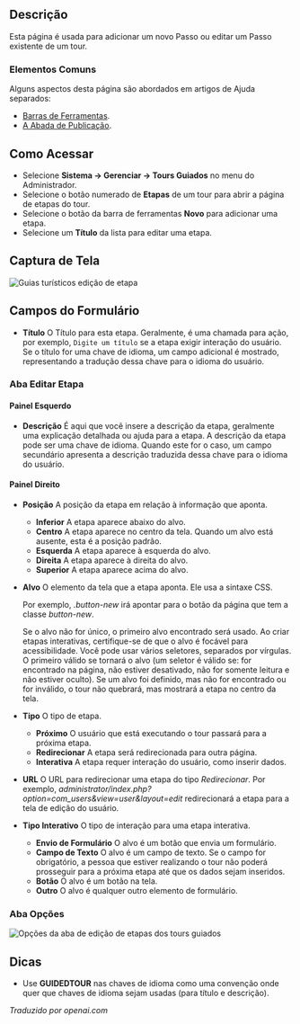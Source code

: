 <!-- Filename: Help4.x:Guided_Tours:_New_or_Edit_Step  / Display title: Tours Guiadas: Editar Etapa -->

## Descrição

Esta página é usada para adicionar um novo Passo ou editar um Passo existente de um tour.

### Elementos Comuns

Alguns aspectos desta página são abordados em artigos de Ajuda separados:

* [Barras de Ferramentas](jdocmanual?article=help/common-elements/toolbars).
* [A Abada de Publicação](jdocmanual?article=help/common-elements/edit-publishing).

## Como Acessar

- Selecione **Sistema -> Gerenciar -> Tours Guiados** no menu do Administrador.
- Selecione o botão numerado de **Etapas** de um tour para abrir a página de etapas do tour.
- Selecione o botão da barra de ferramentas **Novo** para adicionar uma etapa.
- Selecione um **Título** da lista para editar uma etapa.

## Captura de Tela

![Guias turísticos edição de etapa](../../../ptbr/images/guided-tours/guided-tours-edit-step.png)

## Campos do Formulário

- **Título** O Título para esta etapa. Geralmente, é uma chamada para ação, por
exemplo, `Digite um título` se a etapa exigir interação do usuário. Se o título
for uma chave de idioma, um campo adicional é mostrado, representando a tradução
dessa chave para o idioma do usuário.

### Aba Editar Etapa

#### Painel Esquerdo

- **Descrição** É aqui que você insere a descrição da etapa, geralmente
  uma explicação detalhada ou ajuda para a etapa.
  A descrição da etapa pode ser uma chave de idioma. Quando este for o caso, um
  campo secundário apresenta a descrição traduzida dessa chave para o idioma do
  usuário.

#### Painel Direito

- **Posição** A posição da etapa em relação à informação que aponta.
  - **Inferior** A etapa aparece abaixo do alvo.
  - **Centro** A etapa aparece no centro da tela. Quando um alvo está
    ausente, esta é a posição padrão.
  - **Esquerda** A etapa aparece à esquerda do alvo.
  - **Direita** A etapa aparece à direita do alvo.
  - **Superior** A etapa aparece acima do alvo.
- **Alvo** O elemento da tela que a etapa aponta. Ele usa a sintaxe CSS.

  Por exemplo, *.button-new* irá apontar para o botão da página que tem a classe
  *button-new*.

  Se o alvo não for único, o primeiro alvo encontrado será usado. Ao criar
  etapas interativas, certifique-se de que o alvo é focável para acessibilidade. Você
  pode usar vários seletores, separados por vírgulas. O primeiro válido se
  tornará o alvo (um seletor é válido se: for encontrado na página, não estiver
  desativado, não for somente leitura e não estiver oculto). Se um alvo foi definido, mas
  não for encontrado ou for inválido, o tour não quebrará, mas mostrará a etapa
  no centro da tela.
- **Tipo** O tipo de etapa.
  - **Próximo** O usuário que está executando o tour passará para a próxima etapa.
  - **Redirecionar** A etapa será redirecionada para outra página.
  - **Interativa** A etapa requer interação do usuário, como inserir dados.
- **URL** O URL para redirecionar uma etapa do tipo *Redirecionar*.
  Por exemplo, *administrator/index.php?option=com_users&view=user&layout=edit*
  redirecionará a etapa para a tela de edição do usuário.
- **Tipo Interativo** O tipo de interação para uma etapa interativa.
  - **Envio de Formulário** O alvo é um botão que envia um formulário.
  - **Campo de Texto** O alvo é um campo de texto. Se o campo for obrigatório, 
    a pessoa que estiver realizando o tour não poderá prosseguir para a próxima 
    etapa até que os dados sejam inseridos.
  - **Botão** O alvo é um botão na tela.
  - **Outro** O alvo é qualquer outro elemento de formulário.

### Aba Opções

![Opções da aba de edição de etapas dos tours guiados](../../../ptbr/images/guided-tours/guided-tours-edit-step-options-tab.png)

## Dicas

- Use **GUIDEDTOUR** nas chaves de idioma como uma convenção onde quer que chaves de idioma sejam usadas (para título e descrição).

*Traduzido por openai.com*

